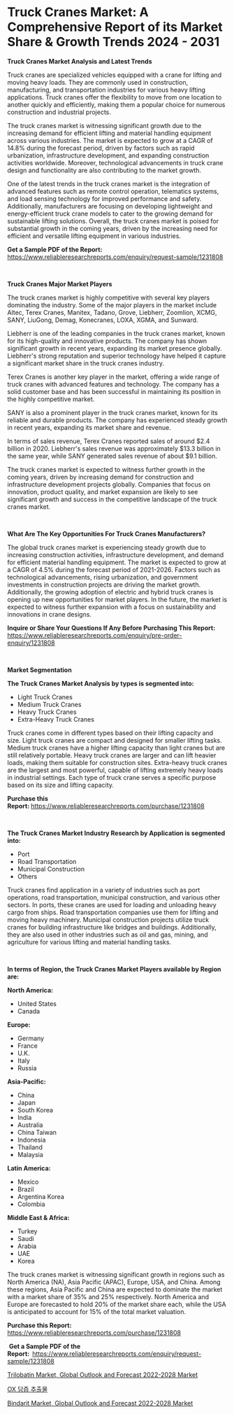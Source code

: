 <p><h1>Truck Cranes Market: A Comprehensive Report of its Market Share & Growth Trends 2024 - 2031</h1></p><p><strong>Truck Cranes Market Analysis and Latest Trends</strong></p>
<p><p>Truck cranes are specialized vehicles equipped with a crane for lifting and moving heavy loads. They are commonly used in construction, manufacturing, and transportation industries for various heavy lifting applications. Truck cranes offer the flexibility to move from one location to another quickly and efficiently, making them a popular choice for numerous construction and industrial projects.</p><p>The truck cranes market is witnessing significant growth due to the increasing demand for efficient lifting and material handling equipment across various industries. The market is expected to grow at a CAGR of 14.8% during the forecast period, driven by factors such as rapid urbanization, infrastructure development, and expanding construction activities worldwide. Moreover, technological advancements in truck crane design and functionality are also contributing to the market growth.</p><p>One of the latest trends in the truck cranes market is the integration of advanced features such as remote control operation, telematics systems, and load sensing technology for improved performance and safety. Additionally, manufacturers are focusing on developing lightweight and energy-efficient truck crane models to cater to the growing demand for sustainable lifting solutions. Overall, the truck cranes market is poised for substantial growth in the coming years, driven by the increasing need for efficient and versatile lifting equipment in various industries.</p></p>
<p><strong>Get a Sample PDF of the Report:&nbsp;</strong> <a href="https://www.reliableresearchreports.com/enquiry/request-sample/1231808">https://www.reliableresearchreports.com/enquiry/request-sample/1231808</a></p>
<p>&nbsp;</p>
<p><strong>Truck Cranes Major Market Players</strong></p>
<p><p>The truck cranes market is highly competitive with several key players dominating the industry. Some of the major players in the market include Altec, Terex Cranes, Manitex, Tadano, Grove, Liebherr, Zoomlion, XCMG, SANY, LiuGong, Demag, Konecranes, LOXA, XGMA, and Sunward.</p><p>Liebherr is one of the leading companies in the truck cranes market, known for its high-quality and innovative products. The company has shown significant growth in recent years, expanding its market presence globally. Liebherr's strong reputation and superior technology have helped it capture a significant market share in the truck cranes industry.</p><p>Terex Cranes is another key player in the market, offering a wide range of truck cranes with advanced features and technology. The company has a solid customer base and has been successful in maintaining its position in the highly competitive market.</p><p>SANY is also a prominent player in the truck cranes market, known for its reliable and durable products. The company has experienced steady growth in recent years, expanding its market share and revenue.</p><p>In terms of sales revenue, Terex Cranes reported sales of around $2.4 billion in 2020. Liebherr's sales revenue was approximately $13.3 billion in the same year, while SANY generated sales revenue of about $9.1 billion.</p><p>The truck cranes market is expected to witness further growth in the coming years, driven by increasing demand for construction and infrastructure development projects globally. Companies that focus on innovation, product quality, and market expansion are likely to see significant growth and success in the competitive landscape of the truck cranes market.</p></p>
<p>&nbsp;</p>
<p><strong>What Are The Key Opportunities For Truck Cranes Manufacturers?</strong></p>
<p><p>The global truck cranes market is experiencing steady growth due to increasing construction activities, infrastructure development, and demand for efficient material handling equipment. The market is expected to grow at a CAGR of 4.5% during the forecast period of 2021-2026. Factors such as technological advancements, rising urbanization, and government investments in construction projects are driving the market growth. Additionally, the growing adoption of electric and hybrid truck cranes is opening up new opportunities for market players. In the future, the market is expected to witness further expansion with a focus on sustainability and innovations in crane designs.</p></p>
<p><strong>Inquire or Share Your Questions If Any Before Purchasing This Report:</strong> <a href="https://www.reliableresearchreports.com/enquiry/pre-order-enquiry/1231808">https://www.reliableresearchreports.com/enquiry/pre-order-enquiry/1231808</a></p>
<p>&nbsp;</p>
<p><strong>Market Segmentation</strong></p>
<p><strong>The Truck Cranes Market Analysis by types is segmented into:</strong></p>
<p><ul><li>Light Truck Cranes</li><li>Medium Truck Cranes</li><li>Heavy Truck Cranes</li><li>Extra-Heavy Truck Cranes</li></ul></p>
<p><p>Truck cranes come in different types based on their lifting capacity and size. Light truck cranes are compact and designed for smaller lifting tasks. Medium truck cranes have a higher lifting capacity than light cranes but are still relatively portable. Heavy truck cranes are larger and can lift heavier loads, making them suitable for construction sites. Extra-heavy truck cranes are the largest and most powerful, capable of lifting extremely heavy loads in industrial settings. Each type of truck crane serves a specific purpose based on its size and lifting capacity.</p></p>
<p><strong>Purchase this Report:&nbsp;</strong><a href="https://www.reliableresearchreports.com/purchase/1231808">https://www.reliableresearchreports.com/purchase/1231808</a></p>
<p>&nbsp;</p>
<p><strong>The Truck Cranes Market Industry Research by Application is segmented into:</strong></p>
<p><ul><li>Port</li><li>Road Transportation</li><li>Municipal Construction</li><li>Others</li></ul></p>
<p><p>Truck cranes find application in a variety of industries such as port operations, road transportation, municipal construction, and various other sectors. In ports, these cranes are used for loading and unloading heavy cargo from ships. Road transportation companies use them for lifting and moving heavy machinery. Municipal construction projects utilize truck cranes for building infrastructure like bridges and buildings. Additionally, they are also used in other industries such as oil and gas, mining, and agriculture for various lifting and material handling tasks.</p></p>
<p>&nbsp;</p>
<p><strong>In terms of Region, the Truck Cranes Market Players available by Region are:</strong></p>
<p>
    <p> <strong> North America: </strong>
        <ul>
            <li>United States</li>
            <li>Canada</li>
        </ul>
        </p> 
    <p> <strong> Europe: </strong>
        <ul>
            <li>Germany</li>
            <li>France</li>
            <li>U.K.</li>
            <li>Italy</li>
            <li>Russia</li>
        </ul>
        </p> 
    <p> <strong> Asia-Pacific: </strong>
        <ul>
            <li>China</li>
            <li>Japan</li>
            <li>South Korea</li>
            <li>India</li>
            <li>Australia</li>
            <li>China Taiwan</li>
            <li>Indonesia</li>
            <li>Thailand</li>
            <li>Malaysia</li>
        </ul>
        </p> 
    <p> <strong> Latin America: </strong>
        <ul>
            <li>Mexico</li>
            <li>Brazil</li>
            <li>Argentina Korea</li>
            <li>Colombia</li>
        </ul>
        </p> 
    <p> <strong> Middle East & Africa: </strong>
        <ul>
            <li>Turkey</li>
            <li>Saudi</li>
            <li>Arabia</li>
            <li>UAE</li>
            <li>Korea</li>
        </ul>
    </p>
    </p>
<p><p>The truck cranes market is witnessing significant growth in regions such as North America (NA), Asia Pacific (APAC), Europe, USA, and China. Among these regions, Asia Pacific and China are expected to dominate the market with a market share of 35% and 25% respectively. North America and Europe are forecasted to hold 20% of the market share each, while the USA is anticipated to account for 15% of the total market valuation.</p></p>
<p><strong>Purchase this Report: </strong><a href="https://www.reliableresearchreports.com/purchase/1231808">https://www.reliableresearchreports.com/purchase/1231808</a></p>
<p>&nbsp;<strong>Get a Sample PDF of the Report:&nbsp;&nbsp;</strong><a href="https://www.reliableresearchreports.com/enquiry/request-sample/1231808">https://www.reliableresearchreports.com/enquiry/request-sample/1231808</a></p>
<p><strong></strong></p>
<p><p><a href="https://view.publitas.com/reportprime-1/trilobatin-market-global-outlook-and-forecast-2022-2028-market-research-report-provides-critical-insights-that-can-help-shape-business-development-and-investment-strategies/">Trilobatin Market, Global Outlook and Forecast 2022-2028 Market</a></p><p><a href="https://medium.com/@goicoevgovidph/2024-2031%EB%85%84%EC%9D%84-%EC%9C%84%ED%95%9C-ox-bile-extract-%EC%8B%9C%EC%9E%A5-%EB%8F%99%ED%96%A5-%EB%B0%8F-%EC%8B%9C%EC%9E%A5-%EB%B6%84%EC%84%9D%EC%9D%84-%EC%98%88%EC%B8%A1%ED%95%A9%EB%8B%88%EB%8B%A4-b885eafffacc">OX 담즙 추출물</a></p><p><a href="https://view.publitas.com/reportprime-1/bindarit-market-global-outlook-and-forecast-2022-2028-market-provides-a-comprehensive-analysis-including-a-macro-overview-of-the-market-as-well-as-micro-details-such-as-market-size-and-competitive-landscape/">Bindarit Market, Global Outlook and Forecast 2022-2028 Market</a></p></p>